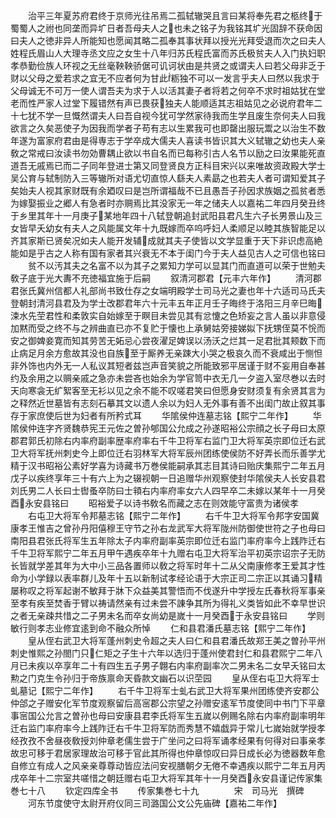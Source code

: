 <!-- { "loadSidebar": true } -->
　　治平三年夏苏府君终于京师光往吊焉二孤轼辙哭且言曰某将奉先君之柩终于蜀蜀人之祔也同垄而异圹日者吾母夫人之也未之铭子为我铭其圹光固辞不获命因曰夫人之徳非异人所能知也愿闻其略二孤奉其事状拜以授光光拜受退而次之曰夫人姓程氏眉山人大理寺丞文应之女生十八年归苏氏程氏富而苏氏极贫夫人入门执妇职孝恭勤俭族人环视之无丝毫鞅鞅骄倨可讥诃状由是共贤之或谓夫人曰若父母非乏于财以父母之爱若求之宜无不应者何为甘此粝独不可以一发言乎夫人曰然以我求于父母诚无不可万一使人谓吾夫为求于人以活其妻子者将若之何卒不求时祖姑犹在堂老而性严家人过堂下履错然有声已畏获独夫人能顺适其志祖姑见之必说府君年二十七犹不学一旦慨然谓夫人曰吾自视今犹可学然家待我而生学且废生奈何夫人曰我欲言之久矣恶使子为因我而学者子苟有志以生累我可也即罄出服玩鬻之以治生不数年遂为富家府君由是得専志于学卒成大儒夫人喜读书皆识其大义轼辙之幼也夫人亲敎之常戒曰汝读书勿効曹耦止欲以书自名而已每称引古人名节以励之曰汝果能死直道吾无戚焉已而二子同年登进士第又同登贤良方正科目宋兴以来唯故资政殿大学士吴公育与轼制防入三等辙所对语尤切直惊人繇夫人素勗之也若夫人者可谓知爱其子矣始夫人视其家财既有余廼叹曰是岂所谓福哉不已且愚吾子孙因求族姻之孤贫者悉为嫁娶振业之郷人有急者时亦赒焉比其没家无一年之储夫人以嘉祐二年四月癸丑终于乡里其年十一月庚子某地年四十八轼登朝追封武阳县君凡生六子长男景山及三女皆早夭幼女有夫人之风能属文年十九既嫁而卒呜呼妇人柔顺足以睦其族智能足以齐其家斯已贤矣况如夫人能开发辅成就其夫子使皆以文学显重于天下非识虑高絶能如是乎古之人称有国有家者其兴衰无不本于闺门今于夫人益见古人之可信也铭曰
　　贫不以汚其夫之名富不以为其子之累知力学可以显其门而直道可以荣于世勉夫敎子底于光大夀不充徳福宜施于后嗣
　　叙清河郡君【元丰六年作】
　　清河郡君张氏冀州信都人礼部尚书致仕存之女端明殿学士司马光之妻也年十六适司马氏夫登朝封清河县君及为学士改郡君年六十元丰五年正月壬子晦终于洛阳三月辛巳晦涑水先茔君性和柔敦实自始嫁至于瞑目未尝见其有忿懥之色矫妄之言人虽以非意侵加黙而受之终不与之辨曲直已亦不复贮于懐也上承舅姑旁接娣姒下抚甥侄莫不恱而安之御婢妾寛而知其劳苦无妬忌心尝夜濯足婢误以汤沃之烂其一足君批其颊数下而止病足月余方愈故其没也自族至于厮养无亲踈大小哭之极哀久而不衰咸出于恻怛非外饰也内外无一人私议其短者兹岂声音笑貌之所能致邪平居谨于财不妄用自奉甚约及余用之以赒亲戚之急亦未尝吝也始余为学官笥中衣无几一夕盗入室尽巻以去时天向寒衾无纩絮客至无衫以见之余不能不叹嗟君笑曰但愿身安财须复有余贤其言为之释然近世墓皆有志刻石摹其文以遗人余以为妇人无外事有善不出闺门故止叙其事存于家庶使后世为妇者有所矜式耳
　　华隂侯仲连墓志铭【熙宁二年作】
　　华隂侯仲连字齐贤魏恭宪王元佐之曽孙郇国公允成之孙遂昭裕公宗顔之长子母曰太原郡君郭氏初除右内率府副率歴率府率右千牛卫将军右监门卫大将军英宗即位迁右武卫大将军抚州刺史今上即位迁右羽林军大将军辰州团练使侯防不好弄长而乐善学尤精于汉书昭裕公素好学喜为诗藏书万巻侯能嗣承其志目其诗曰贻庆集熙宁二年五月戊子以疾终享年三十有六上为之辍视朝一日追赠华州观察使封华隂侯夫人长安县君刘氏男二人长曰士辔蚤卒防曰士頖右内率府率女六人四早卒二未嫁以某年十一月癸酉永安县铭曰
　　昭裕爱子以诗书敎名而藏之志在则效能守富贵为诸侯孝
　　右屯卫大将军令邦墓志铭【熙宁二年作】
　　右千牛卫大将军令邦字安国冀康孝王惟吉之曾孙丹阳僖穆王守节之孙右龙武军大将军陇州防御使世符之子也母曰南阳县君张氏将军生五年除太子内率府副率英宗即位迁右监门率府率今上践阼迁右千牛卫将军熙宁二年五月甲午遇疾卒年十九赠右屯卫大将军治平初英宗诏宗子无防长皆就学差其年为大中小三品各置师以敎之将军时年十二从父南康修孝王爱其才性命为小学録以表率群儿及年十五以新制试孝经论语于大宗正司二宗正以其诵习精屡称叹之将军起谢不敏拜于牀下众益美其警悟而不伐遂升中学授左氏春秋将军事亲至孝有疾至焚香于臂以祷请然亲有过未尝不諌争其所为得礼义类皆如此不幸早世识之者无亲疎共惜之二子男未名而卒女尚幼是嵗十一月癸酉于永安县铭曰
　　学则敏行则孝志业修宜逺到命不融众所悼
　　仁和县君潘氏墓志铭【熙宁二年作】
　　皇从侄右武卫大将军蓬州刺史令超之夫人曰仁和县君潘氏故郑王美之曽孙平州刺史惟熙之孙閤门只仁矩之子生十六年以选归于蓬州使君封仁和县君熙宁二年八月已未疾以卒享年二十有四生五子男子翺右内率府副率次二男未名二女早夭铭曰太勲之门克生令孙归于帝族禀命天昏款文幽石以识茔园
　　皇从侄右屯卫大将军士虬墓记【熙宁二年作】
　　右千牛卫将军士虬右武卫大将军果州团练使齐安郡公仲郃之子赠安化军节度观察留后高宻郡公宗望之孙赠安逺军节度使同中书门下平章事宻国公允言之曽孙也母曰安康县君李氏将军生五嵗以例赐名除右内率府副率明年迁右监门率府率今上践阼迁右千牛卫将军防而秀慧不嬉戯异于常儿七嵗始就学授孝经孜孜不舍昼夜敎授刘仲章老儒生尝于广坐问之曰将军诵孝经果有何得对曰事亲孝故忠可移于君居家理故治可移于官此其所得也仲章惊叹曰异日成长必为徳器数年愈自修立有成人之风亲亲尊尊动皆应法问安视膳朝夕无倦不幸遇疾以熙宁二年五月丙戌卒年十二宗室共嗟惜之朝廷赠右屯卫大将军其年十一月癸酉永安县谨记传家集巻七十八
　　钦定四库全书
　　传家集巻七十九　　　　宋　司马光　撰碑
　　河东节度使守太尉开府仪同三司潞国公文公先庙碑【嘉祐二年作】
